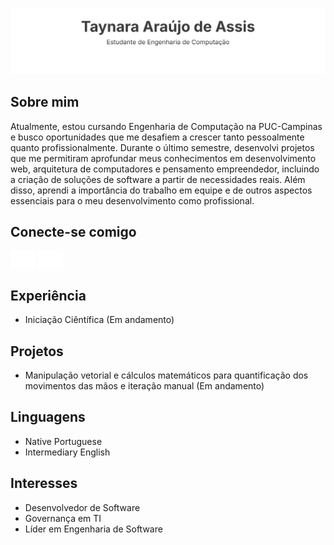 ![header](/images/header.svg)

## Sobre mim
Atualmente, estou cursando Engenharia de Computação na PUC-Campinas e busco oportunidades que me desafiem a crescer tanto pessoalmente quanto profissionalmente. Durante o último semestre, desenvolvi projetos que me permitiram aprofundar meus conhecimentos em desenvolvimento web, arquitetura de computadores e pensamento empreendedor, incluindo a criação de soluções de software a partir de necessidades reais. Além disso, aprendi a importância do trabalho em equipe e de outros aspectos essenciais para o meu desenvolvimento como profissional.

## Conecte-se comigo 
<a href="https://www.linkedin.com/in/taynara-ara%C3%BAjo/" target="blank"><img align="center" src="./images/linkedin.svg" alt="taynara-araújo" height="30" width="40" /></a>
<a href="https://www.instagram.com/tayaassis_/" target="blank"><img align="center" src="./images/instagram.svg" alt="tayaassis_" height="30" width="40" /></a>

## Experiência
- Iniciação Ciêntífica (Em andamento)

## Projetos
- Manipulação vetorial e cálculos matemáticos para quantificação dos movimentos das mãos e iteração manual (Em andamento)

## Linguagens
- Native Portuguese
- Intermediary English

## Interesses
- Desenvolvedor de Software
- Governança em TI
- Líder em Engenharia de Software